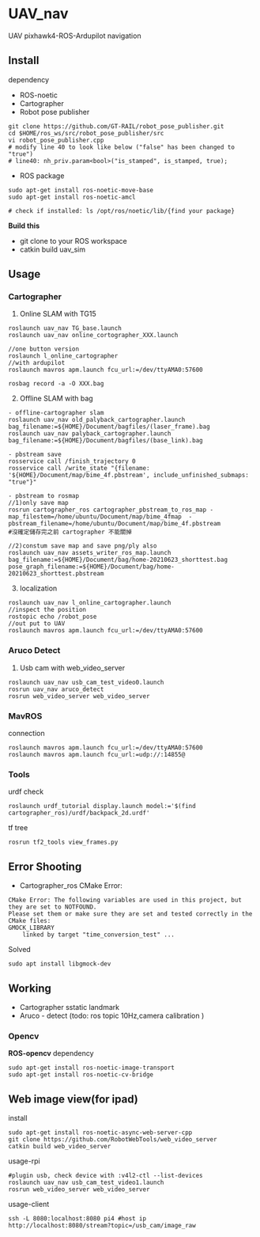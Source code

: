 # UAV_nav
UAV pixhawk4-ROS-Ardupilot navigation

## Install
dependency
- ROS-noetic
- Cartographer
- Robot pose publisher
```
git clone https://github.com/GT-RAIL/robot_pose_publisher.git
cd $HOME/ros_ws/src/robot_pose_publisher/src
vi robot_pose_publisher.cpp
# modify line 40 to look like below ("false" has been changed to "true")
# line40: nh_priv.param<bool>("is_stamped", is_stamped, true);

```
- ROS package
```
sudo apt-get install ros-noetic-move-base
sudo apt-get install ros-noetic-amcl

# check if installed: ls /opt/ros/noetic/lib/{find your package}
```
**Build this**  
- git clone to your ROS workspace
- catkin build uav_sim

## Usage
### Cartographer
1) Online SLAM with TG15
```
roslaunch uav_nav TG_base.launch 
roslaunch uav_nav online_cortographer_XXX.launch

//one button version
roslaunch l_online_cartographer
//with ardupilot
roslaunch mavros apm.launch fcu_url:=/dev/ttyAMA0:57600  

rosbag record -a -O XXX.bag

```
2) Offline SLAM with bag
```
- offline-cartographer slam
roslaunch uav_nav old_palyback_cartographer.launch bag_filename:=${HOME}/Document/bagfiles/(laser_frame).bag
roslaunch uav_nav palyback_cartographer.launch bag_filename:=${HOME}/Document/bagfiles/(base_link).bag 

- pbstream save
rosservice call /finish_trajectory 0
rosservice call /write_state "{filename: '${HOME}/Document/map/bime_4f.pbstream', include_unfinished_submaps: "true"}"
```
```
- pbstream to rosmap
//1)only save map
rosrun cartographer_ros cartographer_pbstream_to_ros_map -map_filestem=/home/ubuntu/Document/map/bime_4fmap  -pbstream_filename=/home/ubuntu/Document/map/bime_4f.pbstream
#沒確定儲存完之前 cartographer 不能關掉

//2)constum save map and save png/ply also
roslaunch uav_nav assets_writer_ros_map.launch bag_filename:=${HOME}/Document/bag/home-20210623_shorttest.bag pose_graph_filename:=${HOME}/Document/bag/home-20210623_shorttest.pbstream
```
3) localization
```
roslaunch uav_nav l_online_cartographer.launch
//inspect the position
rostopic echo /robot_pose
//out put to UAV
roslaunch mavros apm.launch fcu_url:=/dev/ttyAMA0:57600 
```

### Aruco Detect
1) Usb cam with web_video_server
```
roslaunch uav_nav usb_cam_test_video0.launch
rosrun uav_nav aruco_detect
rosrun web_video_server web_video_server
```
### MavROS
connection
```
roslaunch mavros apm.launch fcu_url:=/dev/ttyAMA0:57600  
roslaunch mavros apm.launch fcu_url:=udp://:14855@
```

### Tools
urdf check
```
roslaunch urdf_tutorial display.launch model:='$(find cartographer_ros)/urdf/backpack_2d.urdf'
```
tf tree
```
rosrun tf2_tools view_frames.py
```

## Error Shooting
- Cartographer_ros CMake Error:
```
CMake Error: The following variables are used in this project, but they are set to NOTFOUND.
Please set them or make sure they are set and tested correctly in the CMake files:
GMOCK_LIBRARY
    linked by target "time_conversion_test" ...
```
Solved
```
sudo apt install libgmock-dev
```

## Working
- Cartographer sstatic landmark
- Aruco - detect (todo: ros topic 10Hz,camera calibration )

### Opencv
**ROS-opencv**
dependency
```
sudo apt-get install ros-noetic-image-transport
sudo apt-get install ros-noetic-cv-bridge
```
## Web image view(for ipad)
install
```
sudo apt-get install ros-noetic-async-web-server-cpp
git clone https://github.com/RobotWebTools/web_video_server
catkin build web_video_server
```
usage-rpi
```
#plugin usb, check device with :v4l2-ctl --list-devices
roslaunch uav_nav usb_cam_test_video1.launch
rosrun web_video_server web_video_server
```
usage-client
```
ssh -L 8080:localhost:8080 pi4 #host ip
http://localhost:8080/stream?topic=/usb_cam/image_raw
```
